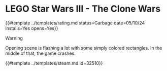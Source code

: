 # LEGO Star Wars III - The Clone Wars

{{#template ../templates/rating.md status=Garbage date=05/10/24 installs=Yes opens=Yes}} 

> [!WARNING]
> Opening scene is flashing a lot with some simply colored rectangles. In the middle of that, the game crashes.

{{#template ../templates/steam.md id=32510}}